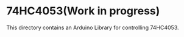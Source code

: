 74HC4053(Work in progress)
==========================
This directory contains an Arduino Library for controlling 74HC4053.